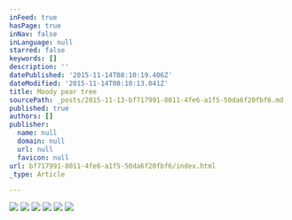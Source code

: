```yaml
---
inFeed: true
hasPage: true
inNav: false
inLanguage: null
starred: false
keywords: []
description: ''
datePublished: '2015-11-14T08:10:19.406Z'
dateModified: '2015-11-14T08:10:13.041Z'
title: Moody pear tree
sourcePath: _posts/2015-11-13-bf717991-8011-4fe6-a1f5-50da6f20fbf6.md
published: true
authors: []
publisher:
  name: null
  domain: null
  url: null
  favicon: null
url: bf717991-8011-4fe6-a1f5-50da6f20fbf6/index.html
_type: Article

---
```

![](https://the-grid-user-content.s3-us-west-2.amazonaws.com/5819bd2a-afeb-4dfe-b216-107a19984278.jpg)
![](https://the-grid-user-content.s3-us-west-2.amazonaws.com/6c9cb45d-b130-4431-ad41-c137f9310e58.jpg)
![](https://the-grid-user-content.s3-us-west-2.amazonaws.com/15fc65df-1d70-4d83-ac3c-02811d4207d5.jpg)
![](https://the-grid-user-content.s3-us-west-2.amazonaws.com/c0d2af82-b4a4-4fc4-b330-1a961692e105.jpg)
![](https://the-grid-user-content.s3-us-west-2.amazonaws.com/5f4eef6a-b1f9-4af4-a4a4-cd80a61768f0.jpg)
![](https://the-grid-user-content.s3-us-west-2.amazonaws.com/bf799194-51f2-4a03-8ca1-2a6f152f0f77.jpg)